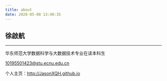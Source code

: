 ```yaml
---
title: about
date: 2020-05-08 13:40:35
---
```

## 徐啟航

---

华东师范大学数据科学与大数据技术专业在读本科生

10195501423@stu.ecnu.edu.cn

个人主页：http://JasonXQH.github.io
